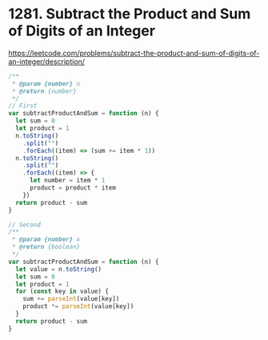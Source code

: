# 1281. Subtract the Product and Sum of Digits of an Integer

https://leetcode.com/problems/subtract-the-product-and-sum-of-digits-of-an-integer/description/

```js
/**
 * @param {number} n
 * @return {number}
 */
// First
var subtractProductAndSum = function (n) {
  let sum = 0
  let product = 1
  n.toString()
    .split("")
    .forEach((item) => (sum += item * 1))
  n.toString()
    .split("")
    .forEach((item) => {
      let number = item * 1
      product = product * item
    })
  return product - sum
}
```

```js
// Second
/**
 * @param {number} x
 * @return {boolean}
 */
var subtractProductAndSum = function (n) {
  let value = n.toString()
  let sum = 0
  let product = 1
  for (const key in value) {
    sum += parseInt(value[key])
    product *= parseInt(value[key])
  }
  return product - sum
}
```
